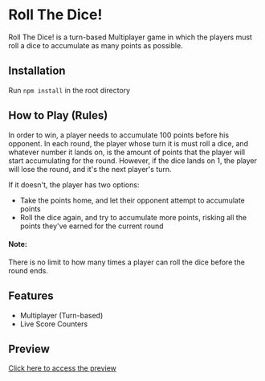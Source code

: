 # Roll The Dice!

Roll The Dice! is a turn-based Multiplayer game in which the players must roll a dice to accumulate as many points as possible.

## Installation

Run `npm install` in the root directory

## How to Play (Rules)


In order to win, a player needs to accumulate 100 points before his opponent.
In each round, the player whose turn it is must roll a dice, and whatever number
it lands on, is the amount of points that the player will start accumulating
for the round. However, if the dice lands on 1, the player will lose the round, and
it's the next player's turn.

If it doesn't, the player has two options:

- Take the points home, and let their opponent attempt to accumulate points
- Roll the dice again, and try to accumulate more points, risking all the points they've earned for the current round

#### Note:

There is no limit to how many times a player can roll the dice before the round ends.


## Features

- Multiplayer (Turn-based)
- Live Score Counters


## Preview

[Click here to access the preview](https://rollthedice-studi.netlify.app/)
